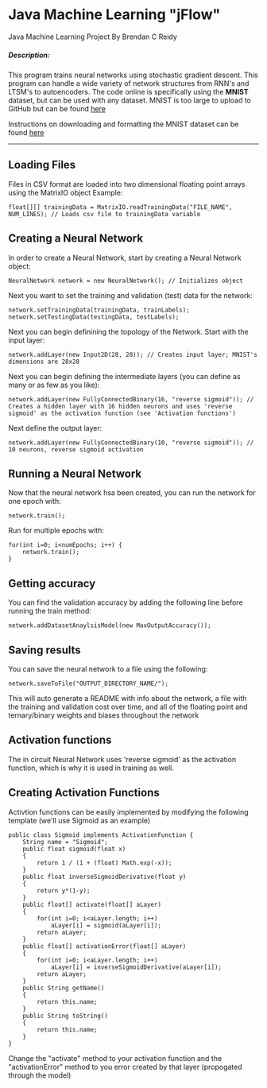 # Java Machine Learning "jFlow"
Java Machine Learning Project
By Brendan C Reidy

##### Description:
This program trains neural networks using stochastic gradient descent. This program can handle a wide variety of network structures from RNN's and LTSM's to autoencoders.
The code online is specifically using the **MNIST** dataset, but can be used with any dataset. MNIST is too large to upload to GitHub but can be found [here](http://yann.lecun.com/exdb/mnist/)

Instructions on downloading and formatting the MNIST dataset can be found [here](http://rasbt.github.io/mlxtend/user_guide/data/loadlocal_mnist/)

---------------------------------------------------------------
## Loading Files
Files in CSV format are loaded into two dimensional floating point arrays using the MatrixIO object
Example:
```
float[][] trainingData = MatrixIO.readTrainingData("FILE_NAME", NUM_LINES); // Loads csv file to trainingData variable
```


## Creating a Neural Network
In order to create a Neural Network, start by creating a Neural Network object:

```
NeuralNetwork network = new NeuralNetwork(); // Initializes object
```
Next you want to set the training and validation (test) data for the network:
```
network.setTrainingData(trainingData, trainLabels);
network.setTestingData(testingData, testLabels);
```
Next you can begin definining the topology of the Network. Start with the input layer:
```
network.addLayer(new Input2D(28, 28)); // Creates input layer; MNIST's dimensions are 28x28
```
Next you can begin defining the intermediate layers (you can define as many or as few as you like):
```
network.addLayer(new FullyConnectedBinary(16, "reverse sigmoid")); // Creates a hidden layer with 16 hidden neurons and uses 'reverse sigmoid' as the activation function (see 'Activation functions')
```
Next define the output layer:
```
network.addLayer(new FullyConnectedBinary(10, "reverse sigmoid")); // 10 neurons, reverse sigmoid activation
```

## Running a Neural Network
Now that the neural network hsa been created, you can run the network for one epoch with:
```
network.train();
```
Run for multiple epochs with:
```
for(int i=0; i<numEpochs; i++) {
    network.train();
}
```

## Getting accuracy
You can find the validation accuracy by adding the following line before running the train method:
```
network.addDatasetAnaylsisModel(new MaxOutputAccuracy());
```

## Saving results
You can save the neural network to a file using the following:
```
network.saveToFile("OUTPUT_DIRECTORY_NAME/");
```
This will auto generate a README with info about the network, a file with the training and validation cost over time, and all of the floating point and ternary/binary weights and biases throughout the network

## Activation functions
The in circuit Neural Network uses 'reverse sigmoid' as the activation function, which is why it is used in training as well.

## Creating Activation Functions
Activtion functions can be easily implemented by modifying the following template (we'll use Sigmoid as an example)
```
public class Sigmoid implements ActivationFunction {
    String name = "Sigmoid";
    public float sigmoid(float x)
    {
        return 1 / (1 + (float) Math.exp(-x));
    }
    public float inverseSigmoidDerivative(float y)
    {
        return y*(1-y);
    }
    public float[] activate(float[] aLayer)
    {
        for(int i=0; i<aLayer.length; i++)
            aLayer[i] = sigmoid(aLayer[i]);
        return aLayer;
    }
    public float[] activationError(float[] aLayer)
    {
        for(int i=0; i<aLayer.length; i++)
            aLayer[i] = inverseSigmoidDerivative(aLayer[i]);
        return aLayer;
    }
    public String getName()
    {
        return this.name;
    }
    public String toString()
    {
        return this.name;
    }
}
```
Change the "activate" method to your activation function and the "activationError" method to you error created by that layer (propogated through the model)
